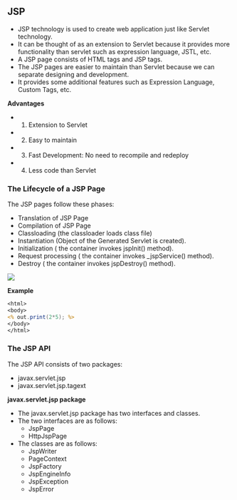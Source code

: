 ## JSP
- JSP technology is used to create web application just like Servlet technology. 
- It can be thought of as an extension to Servlet because it provides more functionality than servlet such as expression language, JSTL, etc.
- A JSP page consists of HTML tags and JSP tags.
- The JSP pages are easier to maintain than Servlet because we can separate designing and development. 
- It provides some additional features such as Expression Language, Custom Tags, etc.

**Advantages**
- 1) Extension to Servlet
- 2) Easy to maintain
- 3) Fast Development: No need to recompile and redeploy
- 4) Less code than Servlet

### The Lifecycle of a JSP Page
The JSP pages follow these phases:

- Translation of JSP Page
- Compilation of JSP Page
- Classloading (the classloader loads class file)
- Instantiation (Object of the Generated Servlet is created).
- Initialization ( the container invokes jspInit() method).
- Request processing ( the container invokes _jspService() method).
- Destroy ( the container invokes jspDestroy() method).

![](https://i.imgur.com/UytBOd6.png)

**Example**

```jsp
<html>  
<body>  
<% out.print(2*5); %>  
</body>  
</html>  
```

### The JSP API

The JSP API consists of two packages:
- javax.servlet.jsp
- javax.servlet.jsp.tagext

**javax.servlet.jsp package**
- The javax.servlet.jsp package has two interfaces and classes.
- The two interfaces are as follows:
    - JspPage
    - HttpJspPage
- The classes are as follows:
    - JspWriter
    - PageContext
    - JspFactory
    - JspEngineInfo
    - JspException
    - JspError
